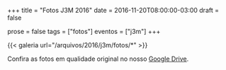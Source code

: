 +++
title = "Fotos J3M 2016"
date = 2016-11-20T08:00:00-03:00
draft = false

prose = false
tags = ["fotos"]
eventos = ["j3m"]
+++

{{< galeria url="/arquivos/2016/j3m/fotos/*" >}}

Confira as fotos em qualidade original no nosso [Google Drive](https://drive.google.com/drive/folders/14W4D9EYrg4RowkDvr_sLa5AG5B4IgwPU?usp=sharing).
